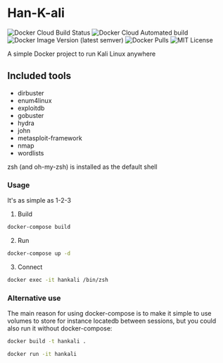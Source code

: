 # Han-K-ali
![Docker Cloud Build Status](https://img.shields.io/docker/cloud/build/hankdelang/hankali?style=for-the-badge)
![Docker Cloud Automated build](https://img.shields.io/docker/cloud/automated/hankdelang/hankali?style=for-the-badge)
![Docker Image Version (latest semver)](https://img.shields.io/docker/v/hankdelang/hankali?style=for-the-badge)
![Docker Pulls](https://img.shields.io/docker/pulls/hankdelang/hankali?style=for-the-badge)
![MIT License](https://img.shields.io/badge/license-MIT-blue?style=for-the-badge)

A simple Docker project to run Kali Linux anywhere
## Included tools
- dirbuster 
- enum4linux 
- exploitdb 
- gobuster 
- hydra 
- john 
- metasploit-framework 
- nmap 
- wordlists

zsh (and oh-my-zsh) is installed as the default shell

### Usage 
It's as simple as 1-2-3


1. Build
```sh
docker-compose build
```

2. Run

```sh
docker-compose up -d
```

3. Connect

```sh
docker exec -it hankali /bin/zsh
```

### Alternative use
The main reason for using docker-compose is to make it simple to use volumes to store for instance locatedb between sessions, but you could also run it without docker-compose:

```sh
docker build -t hankali .
```
```sh
docker run -it hankali
```